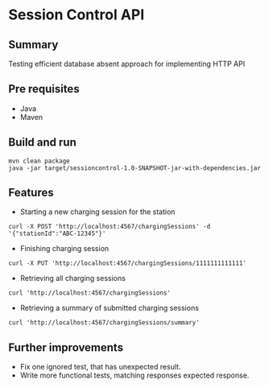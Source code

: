 # Session Control API

## Summary

Testing efficient database absent approach for implementing HTTP API

## Pre requisites

* Java
* Maven

## Build and run

```
mvn clean package
java -jar target/sessioncontrol-1.0-SNAPSHOT-jar-with-dependencies.jar
```

## Features

* Starting a new charging session for the station

```
curl -X POST 'http://localhost:4567/chargingSessions' -d '{"stationId":"ABC-12345"}'
```

* Finishing charging session

```
curl -X PUT 'http://localhost:4567/chargingSessions/1111111111111'
```

* Retrieving all charging sessions

```
curl 'http://localhost:4567/chargingSessions'
```

* Retrieving a summary of submitted charging sessions

```
curl 'http://localhost:4567/chargingSessions/summary'
```

## Further improvements

* Fix one ignored test, that has unexpected result.
* Write more functional tests, matching responses expected response.
